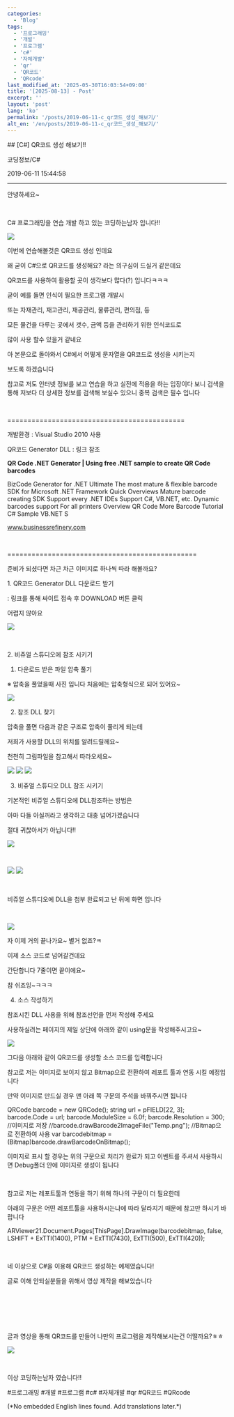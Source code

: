 ```yaml
---
categories:
  - 'Blog'
tags:
  - '프로그래밍'
  - '개발'
  - '프로그램'
  - 'c#'
  - '자체개발'
  - 'qr'
  - 'QR코드'
  - 'QRcode'
last_modified_at: '2025-05-30T16:03:54+09:00'
title: '[2025-08-13] - Post'
excerpt: ''
layout: 'post'
lang: 'ko'
permalink: '/posts/2019-06-11-c_qr코드_생성_해보기/'
alt_en: '/en/posts/2019-06-11-c_qr코드_생성_해보기/'
---
```


<div class="lang-panel lang-ko" lang="ko">
## [C#] QR코드 생성 해보기!!

코딩정보/C#

2019-06-11 15:44:58

* * *

안녕하세요~

​

C# 프로그래밍을 연습 개발 하고 있는 코딩하는남자 입니다!!

![](/assets/images/c_qr코드_생성_해보기/img.png)

이번에 연습해볼것은 QR코드 생성 인데요

왜 굳이 C#으로 QR코드를 생성해요? 라는 의구심이 드실거 같은데요

QR코드를 사용하여 활용할 곳이 생각보다 많다(?) 입니다ㅋㅋㅋ

굳이 예를 들면 인식이 필요한 프로그램 개발시

또는 자재관리, 재고관리, 재공관리, 물류관리, 편의점, 등

모든 물건을 다루는 곳에서 갯수, 금액 등을 관리하기 위한 인식코드로

많이 사용 할수 있을거 같네요

아 본문으로 돌아와서 C#에서 어떻게 문자열을 QR코드로 생성을 시키는지

보도록 하겠습니다

참고로 저도 인터넷 정보를 보고 연습을 하고 실전에 적용을 하는 입장이다 보니 검색을 통해 저보다 더 상세한 정보를 검색해 보실수 있으니
중복 검색은 필수 입니다

​

============================================

개발환경 : Visual Studio 2010 사용

QR코드 Generator DLL : 링크 참조

**QR Code .NET Generator | Using free .NET sample to create QR Code barcodes**

BizCode Generator for .NET Ultimate The most mature & flexible barcode SDK for
Microsoft .NET Framework Quick Overviews Mature barcode creating SDK Support
every .NET IDEs Support C#, VB.NET, etc. Dynamic barcodes support For all
printers Overview QR Code More Barcode Tutorial C# Sample VB.NET S

www.businessrefinery.com

​

===============================================

준비가 되셨다면 차근 차근 이미지로 하나씩 따라 해볼까요?

1\. QR코드 Generator DLL 다운로드 받기

: 링크를 통해 싸이트 접속 후 DOWNLOAD 버튼 클릭

어렵지 않아요

![](/assets/images/c_qr코드_생성_해보기/img.jpg)

​

2\. 비쥬얼 스튜디오에 참조 시키기

1) 다운로드 받은 파일 압축 풀기

※ 압축을 풀었을때 사진 입니다 처음에는 압축형식으로 되어 있어요~

![](/assets/images/c_qr코드_생성_해보기/img_1.jpg)

2) 참조 DLL 찾기

압축을 풀면 다음과 같은 구조로 압축이 풀리게 되는데

저희가 사용할 DLL의 위치를 알려드릴께요~

천천히 그림파일을 참고해서 따라오세요~

![](/assets/images/c_qr코드_생성_해보기/img_2.jpg)
![](/assets/images/c_qr코드_생성_해보기/img_3.jpg)
![](/assets/images/c_qr코드_생성_해보기/img_4.jpg)

3) 비쥬얼 스튜디오 DLL 참조 시키기

기본적인 비쥬얼 스튜디오에 DLL참조하는 방법은

아마 다들 아실꺼라고 생각하고 대충 넘어가겠습니다

절대 귀찮아서가 아닙니다!!

![](/assets/images/c_qr코드_생성_해보기/img_1.png)

​

![](/assets/images/c_qr코드_생성_해보기/img_5.jpg)
![](/assets/images/c_qr코드_생성_해보기/img_6.jpg)

​

비쥬얼 스튜디오에 DLL을 첨부 완료되고 난 뒤에 화면 입니다

​

![](/assets/images/c_qr코드_생성_해보기/img_7.jpg)

자 이제 거의 끝나가요~ 별거 없죠?ㅋ

이제 소스 코드로 넘어갈건데요

간단합니다 7줄이면 끝이에요~

참 쉬죠잉~ㅋㅋㅋ

4) 소스 작성하기

참조시킨 DLL 사용을 위해 참조선언을 먼저 작성해 주세요

사용하실려는 페이지의 제일 상단에 아래와 같이 using문을 작성해주시고요~

![](/assets/images/c_qr코드_생성_해보기/img_8.jpg)

그다음 아래와 같이 QR코드를 생성할 소스 코드를 입력합니다

참고로 저는 이미지로 보이지 않고 Bitmap으로 전환하여 레포트 툴과 연동 시킬 예정입니다

만약 이미지로 만드실 경우 맨 아래 쪽 구문의 주석을 바꿔주시면 됩니다

QRCode barcode = new QRCode(); string url = pFIELD[22, 3]; barcode.Code = url;
barcode.ModuleSize = 6.0f; barcode.Resolution = 300; //이미지로 저장
//barcode.drawBarcode2ImageFile("Temp.png"); //Bitmap으로 전환하여 사용 var
barcodebitmap = (Bitmap)barcode.drawBarcodeOnBitmap();

이미지로 표시 할 경우는 위의 구문으로 처리가 완료가 되고 이벤트를 주셔서 사용하시면 Debug폴더 안에 이미지로 생성이 됩니다

​

참고로 저는 레포트툴과 연동을 하기 위해 하나의 구문이 더 필요한데

아래의 구문은 어떤 레포트툴을 사용하시는냐에 따라 달라지기 때문에 참고만 하시기 바랍니다

ARViewer21.Document.Pages[ThisPage].DrawImage(barcodebitmap, false, LSHIFT +
ExTTI(1400), PTM + ExTTI(7430), ExTTI(500), ExTTI(420));

​

네 이상으로 C#을 이용해 QR코드 생성하는 예제였습니다!

글로 이해 안되실분들을 위해서 영상 제작을 해보았습니다

​

​

​

글과 영상을 통해 QR코드를 만들어 나만의 프로그램을 제작해보시는건 어떨까요?ㅎㅎ

![](/assets/images/c_qr코드_생성_해보기/img_2.png)

​

이상 코딩하는남자 였습니다!!

  

#프로그래밍 #개발 #프로그램 #c# #자체개발 #qr #QR코드 #QRcode


</div>
<div class="lang-panel lang-en" lang="en">
(*No embedded English lines found. Add translations later.*)

</div>
